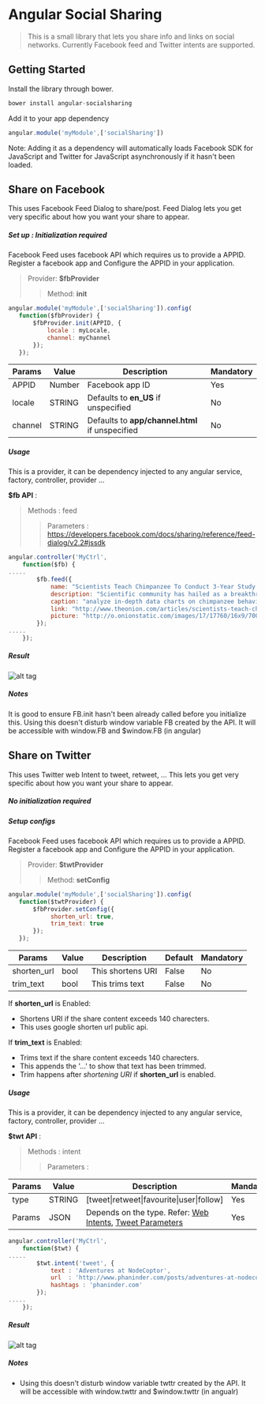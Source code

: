 
Angular Social Sharing
=========
> This is a small library that lets you share info and links on social networks. Currently Facebook feed and Twitter intents are supported.

Getting Started
-----
Install the library through bower.
```js
bower install angular-socialsharing
```

Add it to your app dependency
```js
angular.module('myModule',['socialSharing'])
```

Note: Adding it as a dependency will automatically loads Facebook SDK for JavaScript and Twitter for JavaScript asynchronously if it hasn't been loaded.

Share on Facebook
-----
This uses Facebook Feed Dialog to share/post. Feed Dialog lets you get very specific about how you want your share to appear. 

##### Set up : Initialization required
Facebook Feed uses facebook API which requires us to provide a APPID. Register a facebook app and Configure the APPID in your application.

> Provider: **$fbProvider**
>> Method: **init**

```js
angular.module('myModule',['socialSharing']).config(
   function($fbProvider) {
       $fbProvider.init(APPID, {
           locale : myLocale,
           channel: myChannel
       });
   });
```

| Params  | Value    | Description        |  Mandatory  |
| ------- | -------- | -------------------|-------------|
| APPID   | Number   | Facebook app ID    |  Yes        |
| locale  | STRING   | Defaults to **en_US** if unspecified |  No |
| channel | STRING   | Defaults to **app/channel.html** if unspecified | No |

##### Usage
This is a provider, it can be dependency injected to any angular service, factory, controller, provider ...

**$fb API** :
> Methods : feed
>> Parameters : https://developers.facebook.com/docs/sharing/reference/feed-dialog/v2.2#jssdk

```js
angular.controller('MyCtrl',
    function($fb) {
.....
        $fb.feed({
            name: "Scientists Teach Chimpanzee To Conduct 3-Year Study On Primates",
            description: "Scientific community has hailed as a breakthrough achievement, zoologists have succeeded for the first time ever in training a chimpanzee to carry out a rigorous three-year study of primate behavior.",
            caption: "analyze in-depth data charts on chimpanzee behavior.",
            link: "http://www.theonion.com/articles/scientists-teach-chimpanzee-to-conduct-3year-study,29195/",
            picture: "http://o.onionstatic.com/images/17/17760/16x9/700.jpg?7494"
        });
.....
    });
```

##### Result
![alt tag](https://github.com/pasupulaphani/angular-socialsharing/blob/master/static/fbFeed.png?raw=true)

##### Notes
It is good to ensure FB.init hasn't been already called before you initialize this.
Using this doesn't disturb window variable FB created by the API. It will be accessible with window.FB and $window.FB (in angular)

Share on Twitter
-----
This uses Twitter web Intent to tweet, retweet, ... This lets you get very specific about how you want your share to appear.

##### No initialization required
##### Setup configs

Facebook Feed uses facebook API which requires us to provide a APPID. Register a facebook app and Configure the APPID in your application.

> Provider: **$twtProvider**
>> Method: **setConfig**

```js
angular.module('myModule',['socialSharing']).config(
   function($twtProvider) {
       $fbProvider.setConfig({
            shorten_url: true,
            trim_text: true
       });
   });
```

| Params     | Value | Description      | Default |  Mandatory  |
| ---------- | ------| -----------------|---------|--------|
| shorten_url| bool  | This shortens URI| False   | No |
| trim_text  | bool  | This trims text  | False   | No |

If **shorten_url** is Enabled:
- Shortens URI if the share content exceeds 140 charecters.
- This uses google shorten url public api.

If **trim_text** is Enabled:
- Trims text if the share content exceeds 140 charecters.
- This appends the '...' to show that text has been trimmed.
- Trim happens after _shortening URI_ if **shorten_url** is enabled.

##### Usage
This is a provider, it can be dependency injected to any angular service, factory, controller, provider ...

**$twt API** :
> Methods : intent
>> Parameters :

| Params  | Value | Description                          |  Mandatory  |
| ------- | ------| -------------------------------------|--------|
| type    | STRING| [tweet\|retweet\|favourite\|user\|follow] | Yes |
| Params  | JSON  | Depends on the type. Refer: [Web Intents][], [Tweet Parameters][] | Yes |

[Web Intents]: https://dev.twitter.com/web/intents
[Tweet Parameters]: https://dev.twitter.com/web/tweet-button/parameters

```js
angular.controller('MyCtrl',
    function($twt) {
.....
        $twt.intent('tweet', {
            text : 'Adventures at NodeCoptor',
            url  : 'http://www.phaninder.com/posts/adventures-at-nodecoptor/',
            hashtags : 'phaninder.com'
        });
.....
    });
```

##### Result
![alt tag](https://github.com/pasupulaphani/angular-socialsharing/blob/master/static/twtIntent.png?raw=true)

##### Notes
- Using this doesn't disturb window variable twttr created by the API. It will be accessible with window.twttr and $window.twttr (in angualr)